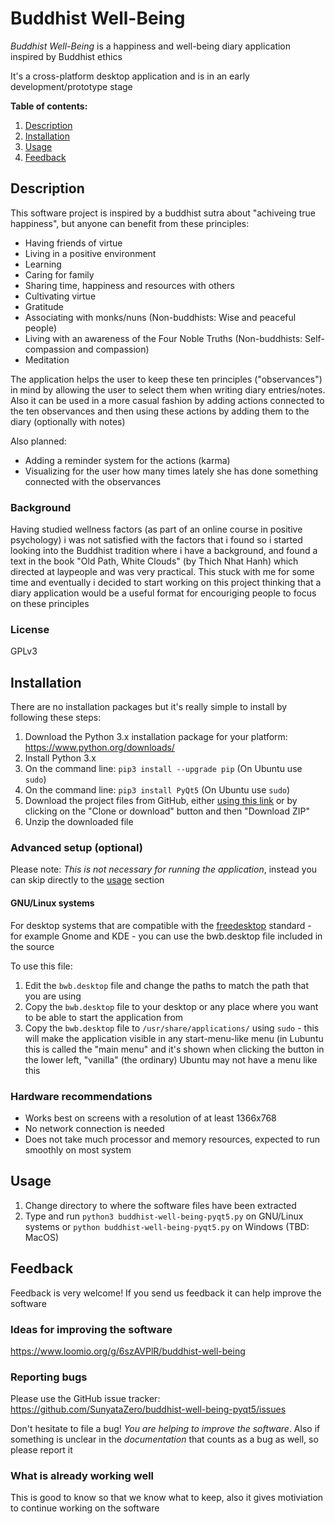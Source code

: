 # Buddhist Well-Being

*Buddhist Well-Being* is a happiness and well-being diary application inspired by Buddhist ethics

It's a cross-platform desktop application and is in an early development/prototype stage

**Table of contents:**

1. [Description](#description)
2. [Installation](#installation)
3. [Usage](#usage)
4. [Feedback](#feedback)


## Description

This software project is inspired by a buddhist sutra about "achiveing true happiness", but anyone can benefit from these principles:

* Having friends of virtue
* Living in a positive environment
* Learning
* Caring for family
* Sharing time, happiness and resources with others
* Cultivating virtue
* Gratitude
* Associating with monks/nuns (Non-buddhists: Wise and peaceful people)
* Living with an awareness of the Four Noble Truths (Non-buddhists: Self-compassion and compassion)
* Meditation

The application helps the user to keep these ten principles ("observances") in mind by allowing the user to select them when writing diary entries/notes. Also it can be used in a more casual fashion by adding actions connected to the ten observances and then using these actions by adding them to the diary (optionally with notes)

Also planned:
* Adding a reminder system for the actions (karma)
* Visualizing for the user how many times lately she has done something connected with the observances

### Background

Having studied wellness factors (as part of an online course in positive psychology) i was not satisfied with the factors that i found so i started looking into the Buddhist tradition where i have a background, and found a text in the book "Old Path, White Clouds" (by Thich Nhat Hanh) which directed at laypeople and was very practical. This stuck with me for some time and eventually i decided to start working on this project thinking that a diary application would be a useful format for encouriging people to focus on these principles

### License

GPLv3


## Installation

There are no installation packages but it's really simple to install by following these steps:

1. Download the Python 3.x installation package for your platform: https://www.python.org/downloads/
2. Install Python 3.x
3. On the command line: `pip3 install --upgrade pip` (On Ubuntu use `sudo`)
4. On the command line: `pip3 install PyQt5` (On Ubuntu use `sudo`)
5. Download the project files from GitHub, either [using this link](https://github.com/SunyataZero/buddhist-well-being-pyqt5/archive/master.zip) or by clicking on the "Clone or download" button and then "Download ZIP"
6. Unzip the downloaded file

### Advanced setup (optional)

Please note: *This is not necessary for running the application*, instead you can skip directly to the [usage](#usage) section

#### GNU/Linux systems

For desktop systems that are compatible with the [freedesktop](https://www.freedesktop.org/) standard - for example Gnome and KDE - you can use the bwb.desktop file included in the source

To use this file:

1. Edit the `bwb.desktop` file and change the paths to match the path that you are using
2. Copy the `bwb.desktop` file to your desktop or any place where you want to be able to start the application from
3. Copy the `bwb.desktop` file to `/usr/share/applications/` using `sudo` - this will make the application visible in any start-menu-like menu (in Lubuntu this is called the "main menu" and it's shown when clicking the button in the lower left, "vanilla" (the ordinary) Ubuntu may not have a menu like this

### Hardware recommendations

* Works best on screens with a resolution of at least 1366x768
* No network connection is needed
* Does not take much processor and memory resources, expected to run smoothly on most system 


## Usage

1. Change directory to where the software files have been extracted
2. Type and run `python3 buddhist-well-being-pyqt5.py` on GNU/Linux systems or `python buddhist-well-being-pyqt5.py` on Windows (TBD: MacOS)


## Feedback

Feedback is very welcome! If you send us feedback it can help improve the software

### Ideas for improving the software

https://www.loomio.org/g/6szAVPlR/buddhist-well-being

### Reporting bugs

Please use the GitHub issue tracker: https://github.com/SunyataZero/buddhist-well-being-pyqt5/issues

Don't hesitate to file a bug! *You are helping to improve the software*. Also if something is unclear in the *documentation* that counts as a bug as well, so please report it

### What is already working well

This is good to know so that we know what to keep, also it gives motiviation to continue working on the software
